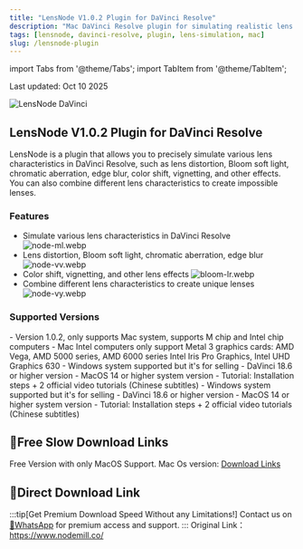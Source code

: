 ```yaml
---
title: "LensNode V1.0.2 Plugin for DaVinci Resolve"
description: "Mac DaVinci Resolve plugin for simulating realistic lens distortions, bloom, chromatic aberration, and other lens effects with Chinese tutorial videos."
tags: [lensnode, davinci-resolve, plugin, lens-simulation, mac]
slug: /lensnode-plugin
---
```


import Tabs from '@theme/Tabs';
import TabItem from '@theme/TabItem';

Last updated: Oct 10 2025

![LensNode DaVinci](https://list.ucards.store/d/img/node-ur.webp)

## LensNode V1.0.2 Plugin for DaVinci Resolve

LensNode is a plugin that allows you to precisely simulate various lens characteristics in DaVinci Resolve, such as lens distortion, Bloom soft light, chromatic aberration, edge blur, color shift, vignetting, and other effects. You can also combine different lens characteristics to create impossible lenses.

### Features

- Simulate various lens characteristics in DaVinci Resolve
  ![node-ml.webp](https://list.ucards.store/d/img/node-ml.webp)
- Lens distortion, Bloom soft light, chromatic aberration, edge blur
  ![node-vv.webp](https://list.ucards.store/d/img/node-vv.webp)
- Color shift, vignetting, and other lens effects
 ![bloom-lr.webp](https://list.ucards.store/d/img/bloom-lr.webp)
- Combine different lens characteristics to create unique lenses
![node-vy.webp](https://list.ucards.store/d/img/node-vy.webp)
### Supported Versions

<Tabs>
<TabItem value="mac" label="Mac">
- Version 1.0.2, only supports Mac system, supports M chip and Intel chip computers
- Mac Intel computers only support Metal 3 graphics cards: AMD Vega, AMD 5000 series, AMD 6000 series
Intel Iris Pro Graphics, Intel UHD Graphics 630
- Windows system supported but it's for selling
- DaVinci 18.6 or higher version    
- MacOS 14 or higher system version
- Tutorial: Installation steps + 2 official video tutorials (Chinese subtitles)
</TabItem>
<TabItem value="Windows" label="Windows">
- Windows system supported but it's for selling
- DaVinci 18.6 or higher version    
- MacOS 14 or higher system version
- Tutorial: Installation steps + 2 official video tutorials (Chinese subtitles)
</TabItem>
</Tabs>

## 🐌Free Slow Download Links
Free Version with only MacOS Support.
Mac Os version:
[Download Links](https://list.neoxu.store/d/app/comp%20video/davinci/%E8%BE%BE%E8%8A%AC%E5%A5%87%E6%8F%92%E4%BB%B6%20LensNode%20v1.0.2%20Mac.dmg)

## 🚀Direct Download Link
:::tip[Get Premium Download Speed Without any Limitations!]
Contact us on [💬WhatsApp](https://wa.me/+8613237610083) for premium  access and support.
:::
Original Link：
https://www.nodemill.co/